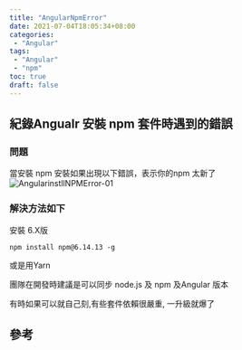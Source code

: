 ```yaml
---
title: "AngularNpmError"
date: 2021-07-04T18:05:34+08:00
categories:
 - "Angular"
tags:
 - "Angular"
 - "npm"
toc: true
draft: false
---
```


## 紀錄Angualr 安裝 npm 套件時遇到的錯誤
<!-- 簡介 -->
<!--more-->

### 問題

當安裝 npm 安裝如果出現以下錯誤，表示你的npm 太新了  
![AngularinstllNPMError-01](/images/java/AngularinstllNPMError-01.png)

### 解決方法如下

安裝 6.X版

```shell
npm install npm@6.14.13 -g
```

或是用Yarn

團隊在開發時建議是可以同步 node.js 及 npm 及Angular 版本


有時如果可以就自己刻,有些套件依賴很嚴重, 一升級就爆了


## 參考

